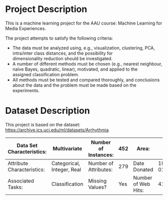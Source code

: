 # Project Description
This is a machine learning project for the AAU course: Machine Learning for Media Experiences. 

The project attempts to satisfy the following criteria:
* The data must be analyzed using, e.g., visualization, clustering, PCA, intra/inter class distances, and the possibility for dimensionality reduction should be investigated.
* A number of different methods must be chosen (e.g., nearest neighbour, naïve Bayes, quadratic, linear), motivated, and applied to the assigned classification problem.
* All methods must be tested and compared thoroughly, and conclusions about the data and the problem must be made based on the experiments. 

# Dataset Description
This project is based on the dataset: https://archive.ics.uci.edu/ml/datasets/Arrhythmia

| Data Set Characteristics:   | Multivariate | Number of Instances: | 452 | Area: | Life |
|---|---|---|---|---|---|
| Attribute Characteristics: | Categorical, Integer, Real | Number of Attributes: | 279 | Date Donated | 1998-01-01 |
| Associated Tasks: | Classification | Missing Values? | Yes | Number of Web Hits: | 418004 |

